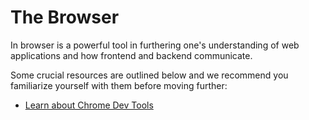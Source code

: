 # The Browser

In browser is a powerful tool in furthering one's understanding of web applications and how frontend and backend communicate.

Some crucial resources are outlined below and we recommend you familiarize yourself with them before moving further:

* [Learn about Chrome Dev Tools](https://www.codeschool.com/courses/discover-devtools)

